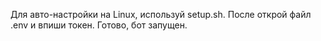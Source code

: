 Для авто-настройки на Linux, используй setup.sh.
После открой файл .env и впиши токен.
Готово, бот запущен.
